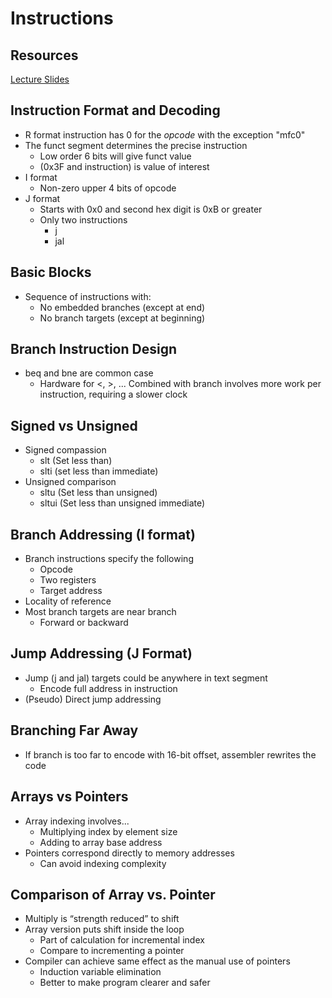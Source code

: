 # Instructions

## Resources
[Lecture Slides](https://www.cs.rit.edu/~bks/250/Lectures/05/05-MIPS-4.6up.pdf)

## Instruction Format and Decoding
* R format instruction has 0 for the _opcode_ with the exception "mfc0"
* The funct segment determines the precise instruction
	* Low order 6 bits will give funct value
	* (0x3F and instruction) is value of interest
* I format
	* Non-zero upper 4 bits of opcode
* J format
	* Starts with 0x0 and second hex digit is 0xB or greater
	* Only two instructions
		* j
		* jal

## Basic Blocks
* Sequence of instructions with:
	* No embedded branches (except at end)
	* No branch targets (except at beginning)

## Branch Instruction Design
* beq and bne are common case
	* Hardware for <, >, ... Combined with branch involves more work per instruction, requiring a slower clock

## Signed vs Unsigned
* Signed compassion
	* slt (Set less than)
	* slti (set less than immediate)
* Unsigned comparison
	* sltu (Set less than unsigned)
	* sltui (Set less than unsigned immediate)

## Branch Addressing (I format)
* Branch instructions specify the following
	* Opcode
	* Two registers
	* Target address
* Locality of reference
* Most branch targets are near branch
	* Forward or backward

## Jump Addressing (J Format)
* Jump (j and jal) targets could be anywhere in text segment 
	* Encode full address in instruction
* (Pseudo) Direct jump addressing

## Branching Far Away
* If branch is too far to encode with 16-bit offset, assembler rewrites the code

## Arrays vs Pointers
* Array indexing involves...
	* Multiplying index by element size
	* Adding to array base address
* Pointers correspond directly to memory addresses
	* Can avoid indexing complexity

## Comparison of Array vs. Pointer
* Multiply is “strength reduced” to shift
* Array version puts shift inside the loop
	* Part of calculation for incremental index
	* Compare to incrementing a pointer
* Compiler can achieve same effect as the manual use of pointers
	* Induction variable elimination
	* Better to make program clearer and safer
